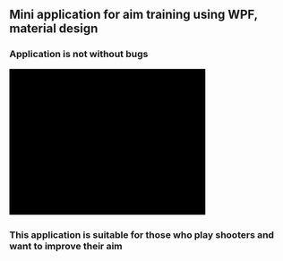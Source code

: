 ## Mini application for aim training using WPF, material design

### Application is not without bugs

<img src="https://github.com/IlyaOvchinnikov-0/AimTrainer/blob/main/Gif/ertyjuki.gif" width="350" />

### This application is suitable for those who play shooters and want to improve their aim
